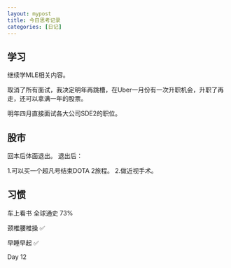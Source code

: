 ```yaml
---
layout: mypost
title: 今日思考记录
categories: [日记]
---
```



## 学习

继续学MLE相关内容。

取消了所有面试，我决定明年再跳槽，在Uber一月份有一次升职机会，升职了再走，还可以拿满一年的股票。

明年四月直接面试各大公司SDE2的职位。

## 股市

回本后体面退出。 退出后：

1.可以买一个超凡号结束DOTA 2旅程。
2.做近视手术。 

## 习惯
车上看书 全球通史 73%

颈椎腰椎操 ✅

早睡早起 ✅

Day 12
